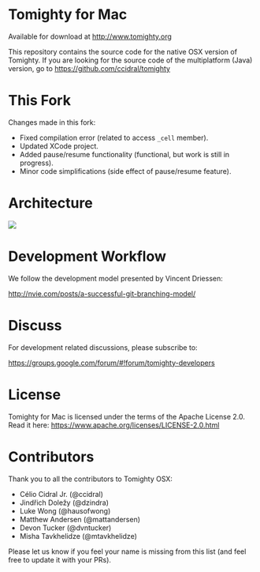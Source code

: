 Tomighty for Mac
================

Available for download at http://www.tomighty.org

This repository contains the source code for the native OSX version of Tomighty.
If you are looking for the source code of the multiplatform (Java) version, go to https://github.com/ccidral/tomighty

This Fork
=========
Changes made in this fork:

* Fixed compilation error (related to access `_cell` member).
* Updated XCode project.
* Added pause/resume functionality (functional, but work is still in progress).
* Minor code simplifications (side effect of pause/resume feature).

Architecture
============

![](/docs/tomighty_architecture.png)

Development Workflow
====================

We follow the development model presented by Vincent Driessen:

http://nvie.com/posts/a-successful-git-branching-model/

Discuss
=======

For development related discussions, please subscribe to:

https://groups.google.com/forum/#!forum/tomighty-developers

License
=======

Tomighty for Mac is licensed under the terms of the Apache License 2.0. Read it here: https://www.apache.org/licenses/LICENSE-2.0.html

Contributors
============
Thank you to all the contributors to Tomighty OSX:

* Célio Cidral Jr. (@ccidral)
* Jindřich Doležy (@dzindra)
* Luke Wong (@hausofwong)
* Matthew Andersen (@mattandersen)
* Devon Tucker (@dvntucker)
* Misha Tavkhelidze (@mtavkhelidze)

Please let us know if you feel your name is missing from this list (and feel free to update it with your PRs).

